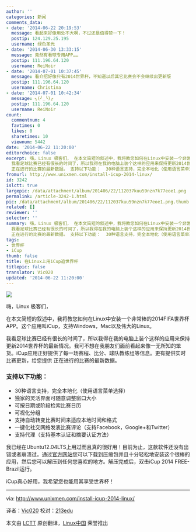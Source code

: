 ```yaml
---
author: ''
categories: 新闻
comments_data:
- date: '2014-06-22 20:19:53'
  message: 看起来好像用处不大啊，不过还是值得赞一下！
  postip: 124.129.25.195
  username: 绿色圣光
- date: '2014-06-30 13:33:15'
  message: 竟然有看球专用APP……
  postip: 111.196.64.120
  username: ReiNoir
- date: '2014-07-01 10:37:45'
  message: 看介绍好像只有2014世界杯，不知道以后其它比赛会不会继续出更新版
  postip: 111.196.64.120
  username: Christina
- date: '2014-07-01 10:42:34'
  message: ╮(╯_╰)╭
  postip: 111.196.64.120
  username: ReiNoir
count:
  commentnum: 4
  favtimes: 0
  likes: 0
  sharetimes: 10
  viewnum: 5442
date: '2014-06-22 11:20:00'
editorchoice: false
excerpt: 嗨，Linux 极客们， 在本文简短的叙述中，我将教您如何在Linux中安装一个非常棒的2014FIFA世界杯APP。这个应用叫iCup，支持Windows，Mac以及伟大的Linux。
  我看足球比赛已经有很长的时间了，所以我得在我的电脑上装个这样的应用来保持更新2014世界杯的最新情况。我可不想在我朋友们面前看起来像一无所知的笨货。iCup应用正好提供了每一场赛程、比分、球队教练组等信息。更有提供实时比赛更新，给您提供
  正在进行的比赛的最新数据。 支持以下功能：  30种语言支持，完全本地化（使用语言菜单选择） 独家的灵活界面可随意调整窗口大小 可按
fromurl: http://www.unixmen.com/install-icup-2014-linux/
id: 3242
islctt: true
largepic: /data/attachment/album/201406/22/112037kuu59nzn7k77eoe1.png
permalink: /article-3242-1.html
pic: /data/attachment/album/201406/22/112037kuu59nzn7k77eoe1.png.thumb.jpg
related: []
reviewer: ''
selector: ''
summary: 嗨，Linux 极客们， 在本文简短的叙述中，我将教您如何在Linux中安装一个非常棒的2014FIFA世界杯APP。这个应用叫iCup，支持Windows，Mac以及伟大的Linux。
  我看足球比赛已经有很长的时间了，所以我得在我的电脑上装个这样的应用来保持更新2014世界杯的最新情况。我可不想在我朋友们面前看起来像一无所知的笨货。iCup应用正好提供了每一场赛程、比分、球队教练组等信息。更有提供实时比赛更新，给您提供
  正在进行的比赛的最新数据。 支持以下功能：  30种语言支持，完全本地化（使用语言菜单选择） 独家的灵活界面可随意调整窗口大小 可按
tags:
- 世界杯
- iCup
thumb: false
title: 在Linux上用iCup追世界杯
titlepic: false
translator: Vic020
updated: '2014-06-22 11:20:00'
---
```


![](/data/attachment/album/201406/22/112037kuu59nzn7k77eoe1.png)


嗨，Linux 极客们，


在本文简短的叙述中，我将教您如何在Linux中安装一个非常棒的2014FIFA世界杯APP。这个应用叫iCup，支持Windows，Mac以及伟大的Linux。


我看足球比赛已经有很长的时间了，所以我得在我的电脑上装个这样的应用来保持更新2014世界杯的最新情况。我可不想在我朋友们面前看起来像一无所知的笨货。iCup应用正好提供了每一场赛程、比分、球队教练组等信息。更有提供实时比赛更新，给您提供 正在进行的比赛的最新数据。


### 支持以下功能：


* 30种语言支持，完全本地化（使用语言菜单选择）
* 独家的灵活界面可随意调整窗口大小
* 可按日期或阶段检索比赛日历
* 可视化分组
* 支持自动转变比赛时间来适应本地时间和格式
* 一键化社交网络发表比赛评论（支持Facebook，Google+和Twitter）
* 支持代理（支持基本认证和摘要认证方法）


我已经在Ubuntu12.04LTS上用过而且真的很好用！目前为止，这款软件还没有出错或者崩溃过。通过[官方网站](http://www.e-link.it/icup/brazil2014/icup-brazil-2014-desktop-app.php)您可以下载到压缩包并且十分轻松地安装这个很棒的应用，然后您可以解压到任何您喜欢的地方。解压完成后，双击iCup 2014 FREE- Brazil运行。


iCup真心好用，我希望您也能用其享受世界杯！




---


 


via: <http://www.unixmen.com/install-icup-2014-linux/>


译者：[Vic020](http://www.vicyu.net) 校对：[213edu](http://ryanhu.me/)


本文由 [LCTT](https://github.com/LCTT/TranslateProject) 原创翻译，[Linux中国](http://linux.cn/) 荣誉推出